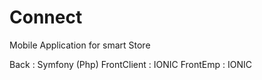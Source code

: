 # Connect
 
 Mobile Application for smart Store
 
 Back : Symfony (Php)
 FrontClient : IONIC
 FrontEmp : IONIC
